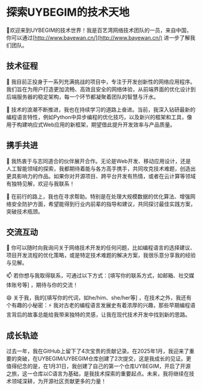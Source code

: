 # 探索UYBEGIM的技术天地
👋欢迎来到UYBEGIM的技术世界！我是百艺湾网络技术团队的一员，来自中国，你可以通过[http://www.bayewan.cn/](http://www.bayewan.cn/) 进一步了解我们团队。

## 技术征程
🔭 我目前正投身于一系列充满挑战的项目中，专注于开发创新性的网络应用程序。我们旨在为用户打造更加流畅、高效且安全的网络体验，从前端界面的优化设计到后端服务器的稳定架构，每一个环节都凝聚着团队的智慧与汗水。

🌱 技术的浪潮不断推进，我也在持续学习的道路上奋进。当前，我深入钻研最新的编程语言特性，例如Python中异步编程的优化技巧，以及新兴的框架和工具，像用于构建响应式Web应用的新框架，期望借此提升开发效率与产品质量。

## 携手共进
👯 我热衷于与志同道合的伙伴展开合作。无论是Web开发、移动应用设计，还是人工智能领域的探索，我都期待着能与各方高手携手，共同攻克技术难题，创造出更具影响力的作品。如果你对开源项目、跨平台开发有热情，或者在云计算等领域有独特见解，欢迎与我联系！

🤔 在前行的路上，我也在寻求帮助。特别是在处理大规模数据的优化算法、增强网络安全防护方面，希望能得到行业内前辈的指导和建议，共同探讨最佳实践方案，突破技术瓶颈。

## 交流互动
💬 你可以随时向我询问关于网络技术开发的任何问题，比如编程语言的选择建议、项目开发流程的优化策略，或是特定技术难题的解决方案，我很乐意分享我的经验与见解。

📫 若你想与我取得联系，可通过以下方式：[填写你的联系方式，如邮箱、社交媒体账号等] ，期待与你的交流！

😄 关于我，我的[填写你的代词，如he/him、she/her等] ，在技术之外，我还有个有趣的小秘密：⚡ 我对古老的编程语言发展史有着浓厚的兴趣，那些早期编程语言背后的故事总能给我带来独特的灵感，让我在现代技术开发中找到新的思路。

## 成长轨迹
过去一年，我在GitHub上留下了4次宝贵的贡献记录。在2025年1月，我迎来了重要的突破，在UYBEGIM/UYBEGIM仓库创建了2次提交，这是我成长的见证。更值得纪念的是，在1月31日，我创建了自己的第一个仓库UYBEGIM，开启了开源之旅，这一仓库以C语言为基础，是我技术探索的重要起点。未来，我将继续在技术领域深耕，为开源社区贡献更多的力量！ 

